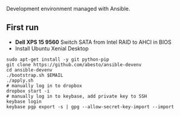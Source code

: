 Development environment managed with Ansible.

## First run
 * **Dell XPS 15 9560** Switch SATA from Intel RAID to AHCI in BIOS
 * Install Ubuntu Xenial Desktop

```
sudo apt-get install -y git python-pip
git clone https://github.com/abesto/ansible-devenv
cd ansible-devenv
./bootstrap.sh $EMAIL
./apply.sh
# manually log in to dropbox
dropbox start -i
# manually log in to keybase, add private key to SSH
keybase login
keybase pgp export -s | gpg --allow-secret-key-import --import
```
